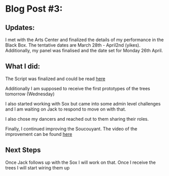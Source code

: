 # Blog Post #3:

## Updates: 

I met with the Arts Center and finalized the details of my performance in the Black Box. The tentative dates are March 28th - April2nd (yikes). Additionally, my panel was finalised and the date set for Monday 26th April. 

## What I did:

The Script was finalized and could be read [here](Gabi_Capstone_Script_SouS3.pdf)

Additionally I am supposed to receive the first prototypes of the trees tomorrow (Wednesday)

I also started working with Sox but came into some admin level challenges and I am waiting on Jack to respond to move on with that.

I also chose my dancers and reached out to them sharing their roles.

Finally, I continued improving the Soucouyant. The video of the improvement can be found [here](https://youtu.be/ANV43IXW3Lg)

## Next Steps

Once Jack follows up with the Sox I will work on that.
Once I receive the trees I will start wiring them up

